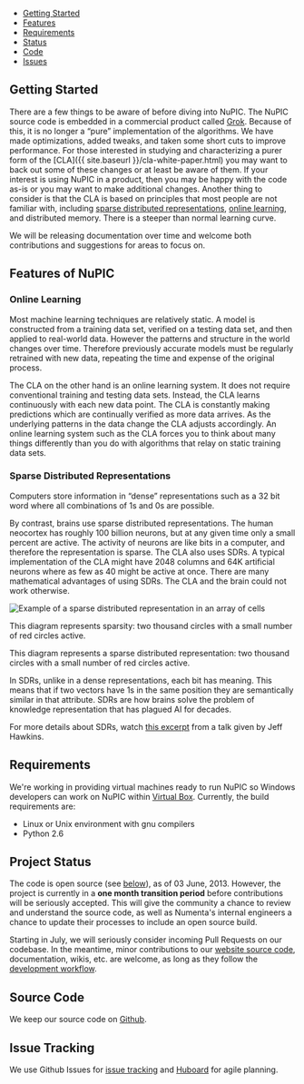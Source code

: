 <section>
  <nav>
    <ul>
      <li><a href="#getting_started">Getting Started</a></li>
      <li><a href="#features_of_nupic">Features</a></li>
      <li><a href="#requirements">Requirements</a></li>
      <li><a href="#project_status">Status</a></li>
      <li><a href="#source_code">Code</a></li>
      <li><a href="#issue_tracking">Issues</a></li>
    </ul>
  </nav>
</section>

Getting Started
---------------
There are a few things to be aware of before diving into NuPIC. The NuPIC source code is embedded in a commercial product called [Grok](https://www.groksolutions.com/product.html). Because of this, it is no longer a “pure” implementation of the algorithms. We have made optimizations, added tweaks, and taken some short cuts to improve performance. For those interested in studying and characterizing a purer form of the [CLA]({{ site.baseurl }}/cla-white-paper.html) you may want to back out some of these changes or at least be aware of them. If your interest is using NuPIC in a product, then you may be happy with the code as-is or you may want to make additional changes. Another thing to consider is that the CLA is based on principles that most people are not familiar with, including [sparse distributed representations](#sparse_distributed_representations), [online learning](#online_learning), and distributed memory. There is a steeper than normal learning curve.

We will be releasing documentation over time and welcome both contributions and suggestions for areas to focus on.

Features of NuPIC
-----------------

### Online Learning

Most machine learning techniques are relatively static.  A model is constructed from a training data set, verified on a testing data set, and then applied to real-world data. However the patterns and structure in the world changes over time. Therefore previously accurate models must be regularly retrained with new data, repeating the time and expense of the original process.

The CLA on the other hand is an online learning system.  It does not require conventional training and testing data sets. Instead, the CLA learns continuously with each new data point.  The CLA is constantly making predictions which are continually verified as more data arrives.  As the underlying patterns in the data change the CLA adjusts accordingly.  An online learning system such as the CLA forces you to think about many things differently than you do with algorithms that relay on static training data sets.

### Sparse Distributed Representations

Computers store information in “dense” representations such as a 32 bit word where all combinations of 1s and 0s are possible.

By contrast, brains use sparse distributed representations. The human neocortex has roughly 100 billion neurons, but at any given time only a small percent are active. The activity of neurons are like bits in a computer, and therefore the representation is sparse.  The CLA also uses SDRs.  A typical implementation of the CLA might have 2048 columns and 64K artificial neurons where as few as 40 might be active at once.  There are many mathematical advantages of using SDRs.  The CLA and the brain could not work otherwise.

<div class="image-wrapper">
  <img alt="Example of a sparse distributed representation in an array of cells" src="{{ site.baseurl }}/images/sdr.png" />
  <p>This diagram represents sparsity: two thousand circles with a small number of red circles active.</p>
</div>

This diagram represents a sparse distributed representation: two thousand circles with a small number of red circles active.

In SDRs, unlike in a dense representations, each bit has meaning. This means that if two vectors have 1s in the same position they are semantically similar in that attribute. SDRs are how brains solve the problem of knowledge representation that has plagued AI for decades.

For more details about SDRs, watch [this excerpt](http://www.youtube.com/embed/t6NcTdXxVeo) from a talk given by Jeff Hawkins.


Requirements
------------

We're working in providing virtual machines ready to run NuPIC so Windows developers can work on NuPIC within [Virtual Box](https://www.virtualbox.org). Currently, the build requirements are:

* Linux or Unix environment with gnu compilers
* Python 2.6

Project Status
------------------
The code is open source (see [below](#source_code)), as of 03 June, 2013. However, the project is currently in a **one month transition period** before contributions will be seriously accepted. This will give the community a chance to review and understand the source code, as well as Numenta's internal engineers a chance to update their processes to include an open source build.

Starting in July, we will seriously consider incoming Pull Requests on our codebase. In the meantime, minor contributions to our [website source code](https://github.com/numenta/nupic/tree/gh-pages), documentation, wikis, etc. are welcome, as long as they follow the [development workflow](https://github.com/numenta/nupic/wiki/Developer-workflow).

Source Code
-----------
We keep our source code on [Github](http://github.com/numenta/nupic).


Issue Tracking
--------------
We use Github Issues for [issue tracking](https://github.com/numenta/nupic/issues) and [Huboard](https://huboard.com/numenta/nupic) for agile planning.
